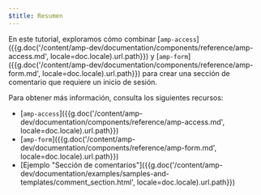 ```yaml
---
$title: Resumen
---
```

En este tutorial, exploramos cómo combinar [`amp-access`]({{g.doc('/content/amp-dev/documentation/components/reference/amp-access.md', locale=doc.locale).url.path}}) y [`amp-form`]({{g.doc('/content/amp-dev/documentation/components/reference/amp-form.md', locale=doc.locale).url.path}}) para crear una sección de comentario que requiere un inicio de sesión.

Para obtener más información, consulta los siguientes recursos:

- [`amp-access`]({{g.doc('/content/amp-dev/documentation/components/reference/amp-access.md', locale=doc.locale).url.path}})
- [`amp-form`]({{g.doc('/content/amp-dev/documentation/components/reference/amp-form.md', locale=doc.locale).url.path}})
- [Ejemplo "Sección de comentarios"]({{g.doc('/content/amp-dev/documentation/examples/samples-and-templates/comment_section.html', locale=doc.locale).url.path}})
